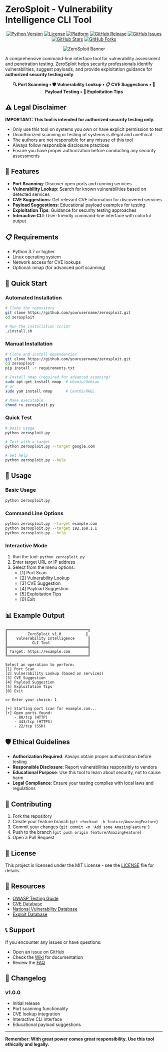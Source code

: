 # ZeroSploit - Vulnerability Intelligence CLI Tool

<div align="center">

[![Python Version](https://img.shields.io/badge/python-3.7%2B-blue.svg)](https://python.org)
[![License](https://img.shields.io/badge/license-MIT-green.svg)](LICENSE)
[![Platform](https://img.shields.io/badge/platform-Linux-lightgrey.svg)](https://www.linux.org/)
[![GitHub Release](https://img.shields.io/github/v/release/yourusername/zerosploit?include_prereleases)](https://github.com/yourusername/zerosploit/releases)
[![GitHub Issues](https://img.shields.io/github/issues/yourusername/zerosploit)](https://github.com/yourusername/zerosploit/issues)
[![GitHub Stars](https://img.shields.io/github/stars/yourusername/zerosploit)](https://github.com/yourusername/zerosploit/stargazers)
[![GitHub Forks](https://img.shields.io/github/forks/yourusername/zerosploit)](https://github.com/yourusername/zerosploit/network)

![ZeroSploit Banner](https://img.shields.io/badge/ZeroSploit-v1.0.0-red?style=for-the-badge&logo=security&logoColor=white)

</div>

A comprehensive command-line interface tool for vulnerability assessment and penetration testing. ZeroSploit helps security professionals identify vulnerabilities, suggest payloads, and provide exploitation guidance for **authorized security testing only**.

<div align="center">

**🔍 Port Scanning • 🛡️ Vulnerability Lookup • 📋 CVE Suggestions • 💊 Payload Testing • 🎯 Exploitation Tips**

</div>

## ⚠️ Legal Disclaimer

**IMPORTANT: This tool is intended for authorized security testing only.**

- Only use this tool on systems you own or have explicit permission to test
- Unauthorized scanning or testing of systems is illegal and unethical
- The authors are not responsible for any misuse of this tool
- Always follow responsible disclosure practices
- Ensure you have proper authorization before conducting any security assessments

## 🎯 Features

- **Port Scanning**: Discover open ports and running services
- **Vulnerability Lookup**: Search for known vulnerabilities based on detected services
- **CVE Suggestions**: Get relevant CVE information for discovered services
- **Payload Suggestions**: Educational payload examples for testing
- **Exploitation Tips**: Guidance for security testing approaches
- **Interactive CLI**: User-friendly command-line interface with colorful output

## 📋 Requirements

- Python 3.7 or higher
- Linux operating system
- Network access for CVE lookups
- Optional: nmap (for advanced port scanning)

## 🚀 Quick Start

### Automated Installation
```bash
# Clone the repository
git clone https://github.com/yourusername/zerosploit.git
cd zerosploit

# Run the installation script
./install.sh
```

### Manual Installation
```bash
# Clone and install dependencies
git clone https://github.com/yourusername/zerosploit.git
cd zerosploit
pip install -r requirements.txt

# Install nmap (required for advanced scanning)
sudo apt-get install nmap  # Ubuntu/Debian
# or
sudo yum install nmap      # CentOS/RHEL

# Make executable
chmod +x zerosploit.py
```

### Quick Test
```bash
# Basic usage
python zerosploit.py

# Test with a target
python zerosploit.py --target google.com

# Get help
python zerosploit.py --help
```

## 🔧 Usage

### Basic Usage
```bash
python zerosploit.py
```

### Command Line Options
```bash
python zerosploit.py --target example.com
python zerosploit.py --target 192.168.1.1
python zerosploit.py --help
```

### Interactive Mode
1. Run the tool: `python zerosploit.py`
2. Enter target URL or IP address
3. Select from the menu options:
   - [1] Port Scan
   - [2] Vulnerability Lookup
   - [3] CVE Suggestion
   - [4] Payload Suggestion
   - [5] Exploitation Tips
   - [0] Exit

## 📊 Example Output

```
╔════════════════════════════════════╗
║         ZeroSploit v1.0           ║
║    Vulnerability Intelligence      ║
║           CLI Tool                 ║
╠════════════════════════════════════╣
║ Target: https://example.com        ║
╚════════════════════════════════════╝

Select an operation to perform:
[1] Port Scan
[2] Vulnerability Lookup (based on services)
[3] CVE Suggestion
[4] Payload Suggestion
[5] Exploitation Tips
[0] Exit

>> Enter your choice: 1

[+] Starting port scan for example.com...
[+] Open ports found:
    - 80/tcp (HTTP)
    - 443/tcp (HTTPS)
    - 22/tcp (SSH)
```

## 🛡️ Ethical Guidelines

- **Authorization Required**: Always obtain proper authorization before testing
- **Responsible Disclosure**: Report vulnerabilities responsibly to vendors
- **Educational Purpose**: Use this tool to learn about security, not to cause harm
- **Legal Compliance**: Ensure your testing complies with local laws and regulations

## 🤝 Contributing

1. Fork the repository
2. Create your feature branch (`git checkout -b feature/AmazingFeature`)
3. Commit your changes (`git commit -m 'Add some AmazingFeature'`)
4. Push to the branch (`git push origin feature/AmazingFeature`)
5. Open a Pull Request

## 📝 License

This project is licensed under the MIT License - see the [LICENSE](LICENSE) file for details.

## 🔗 Resources

- [OWASP Testing Guide](https://owasp.org/www-project-web-security-testing-guide/)
- [CVE Database](https://cve.mitre.org/)
- [National Vulnerability Database](https://nvd.nist.gov/)
- [Exploit Database](https://www.exploit-db.com/)

## 📞 Support

If you encounter any issues or have questions:
- Open an issue on GitHub
- Check the [Wiki](https://github.com/yourusername/zerosploit/wiki) for documentation
- Review the [FAQ](https://github.com/yourusername/zerosploit/blob/main/FAQ.md)

## 🔄 Changelog

### v1.0.0
- Initial release
- Port scanning functionality
- CVE lookup integration
- Interactive CLI interface
- Educational payload suggestions

---

**Remember: With great power comes great responsibility. Use this tool ethically and legally.**